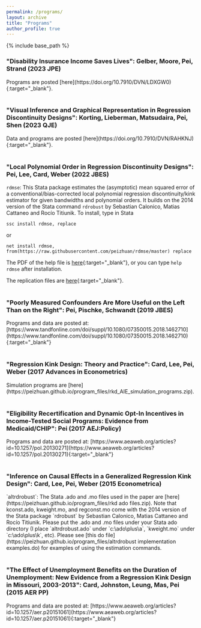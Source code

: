 ```yaml
---
permalink: /programs/
layout: archive
title: "Programs"
author_profile: true
---
```


{% include base_path %}

<h3>"Disability Insurance Income Saves Lives": Gelber, Moore, Pei, Strand (2023 JPE)</h3>
Programs are posted [here](https://doi.org/10.7910/DVN/LDXGW0){:target="_blank"}.
<br>
<br>
<h3>"Visual Inference and Graphical Representation in Regression Discontinuity Designs": Korting, Lieberman, Matsudaira, Pei, Shen (2023 QJE)</h3>
Data and programs are posted [here](https://doi.org/10.7910/DVN/RAHKNJ){:target="_blank"}.
<br>
<br>
<h3>"Local Polynomial Order in Regression Discontinuity Designs": Pei, Lee, Card, Weber (2022 JBES)</h3>

`rdmse`: This Stata package estimates the (asymptotic) mean squared error of a conventional/bias-corrected local polynomial regression discontinuity/kink estimator for given bandwidths and polynomial orders. It builds on the 2014 version of the Stata command `rdrobust` by Sebastian Calonico, Matias Cattaneo and Rocío Titiunik. To install, type in Stata

`ssc install rdmse, replace`

or

`net install rdmse, from(https://raw.githubusercontent.com/peizhuan/rdmse/master) replace`

The PDF of the help file is [here](https://peizhuan.github.io/program_files/rdmse%20help%20PDF.pdf){:target="_blank"}, or you can type `help rdmse` after installation.<br>

The replication files are [here](https://www.tandfonline.com/doi/suppl/10.1080/07350015.2021.1920961){:target="_blank"}. 
<br>
<br>
<h3>"Poorly Measured Confounders Are More Useful on the Left Than on the Right": Pei, Pischke, Schwandt (2019 JBES)</h3>
Programs and data are posted at: [https://www.tandfonline.com/doi/suppl/10.1080/07350015.2018.1462710](https://www.tandfonline.com/doi/suppl/10.1080/07350015.2018.1462710){:target="_blank"}
<br>
<br>
<h3>"Regression Kink Design: Theory and Practice": Card, Lee, Pei, Weber (2017 Advances in Econometrics)</h3>
Simulation programs are [here](https://peizhuan.github.io/program_files/rkd_AIE_simulation_programs.zip). 
<br>
<br>
<h3>"Eligibility Recertification and Dynamic Opt-In Incentives in Income-Tested Social Programs: Evidence from Medicaid/CHIP": Pei (2017 AEJ:Policy)</h3>
Programs and data are posted at: [https://www.aeaweb.org/articles?id=10.1257/pol.20130271](https://www.aeaweb.org/articles?id=10.1257/pol.20130271){:target="_blank"}
<br>
<br>
<h3>"Inference on Causal Effects in a Generalized Regression Kink Design": Card, Lee, Pei, Weber (2015 Econometrica)</h3>
`altrdrobust`: The Stata .ado and .mo files used in the paper are [here](https://peizhuan.github.io/program_files/rkd ado files.zip). Note that kconst.ado, kweight.mo, and regconst.mo come with the 2014 version of the Stata package `rdrobust` by Sebastian Calonico, Matias Cattaneo and Rocío Titiunik. Please put the .ado and .mo files under your Stata ado directory (I place `altrdrobust.ado` under `c:\ado\plus\a`, `kweight.mo` under `c:\ado\plus\k`, etc). Please see [this do file](https://peizhuan.github.io/program_files/altrdrobust implementation examples.do) for examples of using the estimation commands.
<br>
<br>
<h3>"The Effect of Unemployment Benefits on the Duration of Unemployment: New Evidence from a Regression Kink Design in Missouri, 2003-2013": Card, Johnston, Leung, Mas, Pei (2015 AER PP)</h3>
Programs and data are posted at: [https://www.aeaweb.org/articles?id=10.1257/aer.p20151061](https://www.aeaweb.org/articles?id=10.1257/aer.p20151061){:target="_blank"}
<br>
